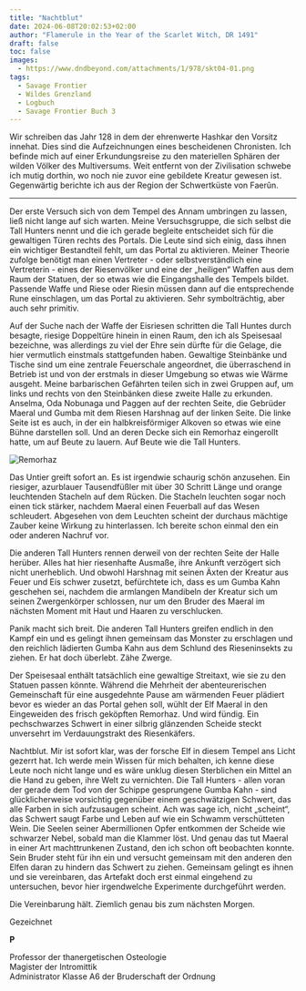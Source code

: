 ```yaml
---
title: "Nachtblut"
date: 2024-06-08T20:02:53+02:00
author: "Flamerule in the Year of the Scarlet Witch, DR 1491"
draft: false
toc: false
images:
  - https://www.dndbeyond.com/attachments/1/978/skt04-01.png
tags: 
  - Savage Frontier
  - Wildes Grenzland
  - Logbuch
  - Savage Frontier Buch 3
---
```


Wir schreiben das Jahr 128 in dem der ehrenwerte Hashkar den Vorsitz innehat. Dies sind die Aufzeichnungen eines bescheidenen Chronisten. Ich befinde mich auf einer Erkundungsreise zu den materiellen Sphären der wilden Völker des Multiversums. Weit entfernt von der Zivilisation schwebe ich mutig dorthin, wo noch nie zuvor eine gebildete Kreatur gewesen ist. Gegenwärtig berichte ich aus der Region der Schwertküste von Faerûn.
 
---

Der erste Versuch sich von dem Tempel des Annam umbringen zu lassen, ließ nicht lange auf sich warten. Meine Versuchsgruppe, die sich selbst die Tall Hunters nennt und die ich gerade begleite entscheidet sich für die gewaltigen Türen rechts des Portals. Die Leute sind sich einig, dass ihnen ein wichtiger Bestandteil fehlt, um das Portal zu aktivieren. Meiner Theorie zufolge benötigt man einen Vertreter - oder selbstverständlich eine Vertreterin - eines der Riesenvölker und eine der „heiligen“ Waffen aus dem Raum der Statuen, der so etwas wie die Eingangshalle des Tempels bildet. Passende Waffe und Riese oder Riesin müssen dann auf die entsprechende Rune einschlagen, um das Portal zu aktivieren. Sehr symbolträchtig, aber auch sehr primitiv.
 
Auf der Suche nach der Waffe der Eisriesen schritten die Tall Huntes durch besagte, riesige Doppeltüre hinein in einen Raum, den ich als Speisesaal bezeichne, was allerdings zu viel der Ehre sein dürfte für die Gelage, die hier vermutlich einstmals stattgefunden haben. Gewaltige Steinbänke und Tische sind um eine zentrale Feuerschale angeordnet, die überraschend in Betrieb ist und von der erstmals in dieser Umgebung so etwas wie Wärme ausgeht. Meine barbarischen Gefährten teilen sich in zwei Gruppen auf, um links und rechts von den Steinbänken diese zweite Halle zu erkunden. Anselma, Oda Nobunaga und Paggen auf der rechten Seite, die Gebrüder Maeral und Gumba mit dem Riesen Harshnag auf der linken Seite. Die linke Seite ist es auch, in der ein halbkreisförmiger Alkoven so etwas wie eine Bühne darstellen soll. Und an deren Decke sich ein Remorhaz eingerollt hatte, um auf Beute zu lauern. Auf Beute wie die Tall Hunters.

![Remorhaz](https://www.dndbeyond.com/avatars/thumbnails/30834/976/1000/1000/638063901722309178.png)
 
Das Untier greift sofort an. Es ist irgendwie schaurig schön anzusehen. Ein riesiger, azurblauer Tausendfüßler mit über 30 Schritt Länge und orange leuchtenden Stacheln auf dem Rücken. Die Stacheln leuchten sogar noch einen tick stärker, nachdem Maeral einen Feuerball auf das Wesen schleudert. Abgesehen von dem Leuchten scheint der durchaus mächtige Zauber keine Wirkung zu hinterlassen. Ich bereite schon einmal den ein oder anderen Nachruf vor.
 
Die anderen Tall Hunters rennen derweil von der rechten Seite der Halle herüber. Alles hat hier riesenhafte Ausmaße, ihre Ankunft verzögert sich nicht unerheblich. Und obwohl Harshnag mit seinen Äxten der Kreatur aus Feuer und Eis schwer zusetzt, befürchtete ich, dass es um Gumba Kahn geschehen sei, nachdem die armlangen Mandibeln der Kreatur sich um seinen Zwergenkörper schlossen, nur um den Bruder des Maeral im nächsten Moment mit Haut und Haaren zu verschlucken.
 
Panik macht sich breit. Die anderen Tall Hunters greifen endlich in den Kampf ein und es gelingt ihnen gemeinsam das Monster zu erschlagen und den reichlich lädierten Gumba Kahn aus dem Schlund des Rieseninsekts zu ziehen. Er hat doch überlebt. Zähe Zwerge.
 
Der Speisesaal enthält tatsächlich eine gewaltige Streitaxt, wie sie zu den Statuen passen könnte. Während die Mehrheit der abenteurerischen Gemeinschaft für eine ausgedehnte Pause am wärmenden Feuer plädiert bevor es wieder an das Portal gehen soll, wühlt der Elf Maeral in den Eingeweiden des frisch geköpften Remorhaz. Und wird fündig. Ein pechschwarzes Schwert in einer silbrig glänzenden Scheide steckt unversehrt im Verdauungstrakt des Riesenkäfers.
 
Nachtblut. Mir ist sofort klar, was der forsche Elf in diesem Tempel ans Licht gezerrt hat. Ich werde mein Wissen für mich behalten, ich kenne diese Leute noch nicht lange und es wäre unklug diesen Sterblichen ein Mittel an die Hand zu geben, ihre Welt zu vernichten. Die Tall Hunters - allen voran der gerade dem Tod von der Schippe gesprungene Gumba Kahn - sind glücklicherweise vorsichtig gegenüber einem geschwätzigen Schwert, das alle Farben in sich aufzusaugen scheint. Ach was sage ich, nicht „scheint“, das Schwert saugt Farbe und Leben auf wie ein Schwamm verschütteten Wein. Die Seelen seiner Abermillionen Opfer entkommen der Scheide wie schwarzer Nebel, sobald man die Klammer löst. Und genau das tut Maeral in einer Art machttrunkenen Zustand, den ich schon oft beobachten konnte. Sein Bruder steht für ihn ein und versucht gemeinsam mit den anderen den Elfen daran zu hindern das Schwert zu ziehen. Gemeinsam gelingt es ihnen und sie vereinbaren, das Artefakt doch erst einmal eingehend zu untersuchen, bevor hier irgendwelche Experimente durchgeführt werden.
 
Die Vereinbarung hält. Ziemlich genau bis zum nächsten Morgen.

Gezeichnet  

**P**  

Professor der thanergetischen Osteologie  
Magister der Intromittik  
Administrator Klasse A6 der Bruderschaft der Ordnung  